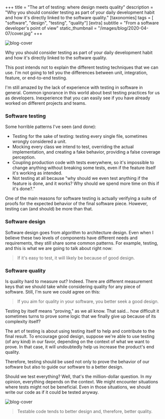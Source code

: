 +++
title = "The art of testing: where design meets quality"
description = "Why you should consider testing as part of your daily development habit and how it's directly linked to the software quality."
[taxonomies]
tags = [ "software", "design", "testing", "quality"]
[extra]
subtitle = "From a software developer's point of view"
static_thumbnail = "/images/blog/2020-04-07/cover.jpg"
+++

![blog-cover](/images/blog/2020-04-07/cover.jpg)

Why you should consider testing as part of your daily development habit and how it's directly linked to the software
quality.

<!-- more -->

This post intends not to explain the different testing techniques that we can use. I'm not going to tell you the differences between unit, integration, feature, or end-to-end testing.

I'm still amazed by the lack of experience with testing in software in general. Common ignorance in this world about
best testing practices for us as developers. Inexperience that you can easily see if you have already worked on
different projects and teams.

### Software testing

Some horrible patterns I've seen (and done):

* Testing for the sake of testing: testing every single file, sometimes wrongly considered a unit.
* Mocking every class we intend to test, overriding the actual implementation, and creating a fake behavior,
  providing a false coverage perception.
* Coupling production code with tests everywhere, so it's impossible to change anything without breaking some tests,
  even if the feature itself it's working as intended.
* Not testing at all because "why should we even test anything if the feature is done, and it works? Why should we
  spend more time on this if it's done?."

One of the main reasons for software testing is actually verifying a suite of proofs for the expected behavior of the
final software piece. However, testing can (and should) be more than that.

### Software design

Software design goes from algorithm to architecture design. Even when I believe these two levels of components have
different needs and requirements, they still share some common patterns. For example, testing, and this is what we are
going to talk about right now:

> If it's easy to test, it will likely be because of good design.

### Software quality

Is quality hard to measure out? Indeed. There are different measurement keys that we should take while considering
quality for any piece of software. Still, I'm sure we could agree on this:

> If you aim for quality in your software, you better seek a good design.

Testing by itself means "proving," as we all know. That said... how difficult it sometimes turns to prove some logic
that we finally give up because of its complexity itself?

The art of testing is about using testing itself to help and contribute to the final result. To encourage good design,
suppose we're able to use testing (of any kind) in our favor, depending on the context of what we want to prove. In that
case, it will undoubtedly help us increase the product's end quality.

Therefore, testing should be used not only to prove the behavior of our software but also to guide our software to a better design.

Should we test everything? Well, that's the million-dollar question. In my opinion, everything depends on the context. We
might encounter situations where tests might not be beneficial. Even in those situations, we should write our code as if
it could be tested anyway.

![blog-cover](/images/blog/2020-04-07/footer.jpg)

> Testable code tends to better design and, therefore, better quality.
